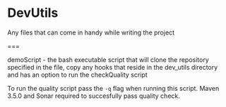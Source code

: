 # DevUtils

Any files that can come in handy while writing the project

===

demoScript - the bash executable script that will clone the repository specified in the file, copy any hooks that reside in the dev_utils directory and has an option to run the checkQuality script

To run the quality script pass the `-q` flag when running this script.
Maven 3.5.0 and Sonar required to succesfully pass quality check.
